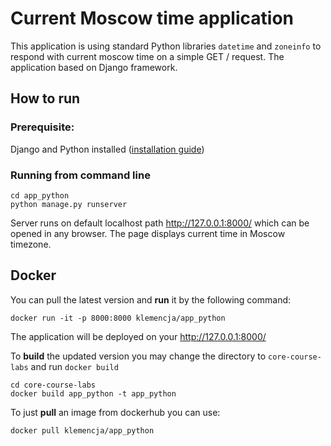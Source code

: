 # Current Moscow time application 

This application is using standard Python libraries `datetime` and `zoneinfo` to respond with current moscow time on a simple GET / request.
The application based on Django framework.

## How to run
### Prerequisite:
Django and Python installed ([installation guide](https://docs.djangoproject.com/en/4.2/intro/install/))

### Running from command line
```
cd app_python
python manage.py runserver
```
Server runs on default localhost path http://127.0.0.1:8000/ which can be opened in any browser. The page displays current time in Moscow timezone.

## Docker

You can pull the latest version and **run** it by the following command:
```
docker run -it -p 8000:8000 klemencja/app_python
```
The application will be deployed on your http://127.0.0.1:8000/

To **build** the updated version you may change the directory to `core-course-labs` and run `docker build` 
```
cd core-course-labs
docker build app_python -t app_python
```

To just **pull** an image from dockerhub you can use:
```
docker pull klemencja/app_python
``` 